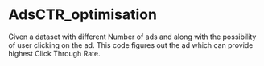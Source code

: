 # AdsCTR_optimisation
Given a dataset with different Number of ads and along with the possibility of user clicking on the ad.
This code figures out the ad which can provide highest Click Through Rate.
